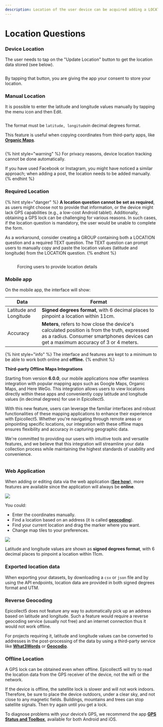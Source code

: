 ```yaml
---
description: Location of the user device can be acquired adding a LOCATION question.
---
```


# Location Questions

### Device Location

The user needs to tap on the "Update Location" button to get the location data stored (see below).

<figure><img src="../.gitbook/assets/location (1).png" alt=""><figcaption></figcaption></figure>

By tapping that button, you are giving the app your consent to store your location.

### Manual Location

It is possible to enter the latitude and longitude values manually by tapping the menu icon and then Edit.

<figure><img src="../.gitbook/assets/20230518_133418201_1.png" alt=""><figcaption></figcaption></figure>

The format must be `latitude, longitude`in decimal degrees format.

This feature is useful when copying coordinates from third-party apps, like [**Organic Maps**](https://organicmaps.app/).

<figure><img src="../.gitbook/assets/20230518_133418603_1.png" alt=""><figcaption></figcaption></figure>

{% hint style="warning" %}
For privacy reasons, device location tracking cannot be done automatically.&#x20;

If you have used Facebook or Instagram, you might have noticed a similar approach; when adding a post, the location needs to be added manually.
{% endhint %}

### Required Location

{% hint style="danger" %}
**A location question cannot be set as required**, as users might choose not to provide that information, or the device might lack GPS capabilities (e.g., a low-cost Android tablet). Additionally, obtaining a GPS lock can be challenging for various reasons. In such cases, if the location question is mandatory, the user would be unable to complete the form.

As a workaround, consider creating a GROUP containing both a LOCATION question and a required TEXT question. The TEXT question can prompt users to manually copy and paste the location values (latitude and longitude) from the LOCATION question.
{% endhint %}

<figure><img src="../.gitbook/assets/20240530_115230493_1.png" alt=""><figcaption><p>Forcing users to provide location details</p></figcaption></figure>

### Mobile app

On the mobile app, the interface will show:

| Data                   | Format                                                                                                                                                                               |
| ---------------------- | ------------------------------------------------------------------------------------------------------------------------------------------------------------------------------------ |
| Latitude and Longitude | **Signed degrees format**, with 6 decimal places to pinpoint a location within 11cm.                                                                                                 |
| Accuracy               | **Meters**, refers to how close the device's calculated position is from the truth, expressed as a radius. Consumer smartphones devices can get a maximum accuracy of 3 or 4 meters. |

{% hint style="info" %}
The interface and features are kept to a minimum to be able to work both online and **offline.**
{% endhint %}

**Third-party Offline Maps Integrations**&#x20;

Starting from version **6.0.0**, our mobile applications now offer seamless integration with popular mapping apps such as Google Maps, Organic Maps, and Here WeGo. This integration allows users to view locations directly within these apps and conveniently copy latitude and longitude values (in decimal degrees) for use in Epicollect5.

With this new feature, users can leverage the familiar interfaces and robust functionalities of these mapping applications to enhance their experience with Epicollect5. Whether you're navigating through remote areas or pinpointing specific locations, our integration with these offline maps ensures flexibility and accuracy in capturing geographic data.

We're committed to providing our users with intuitive tools and versatile features, and we believe that this integration will streamline your data collection process while maintaining the highest standards of usability and convenience.

<figure><img src="../.gitbook/assets/view-on-map.png" alt=""><figcaption></figcaption></figure>

### Web Application

When adding or editing data via the web application ([**See how**](https://app.gitbook.com/adding-data.md)), more features are available since the application will always be **online**.

![](<../.gitbook/assets/Screen Shot 2019-10-18 at 11.12.53.png>)

You could:

* Enter the coordinates manually.
* Find a location based on an address (it is called [**geocoding**](https://en.wikipedia.org/wiki/Geocoding)).
* Find your current location and drag the marker where you want.
* Change map tiles to your preferences.

![](../.gitbook/assets/Screen\_Shot\_2019-10-18\_at\_11\_18\_25.jpg)

Latitude and longitude values are shown as **signed degrees format**, with 6 decimal places to pinpoint a location within 11cm.

### Exported location data

When exporting your datasets, by downloading a `csv` or `json` file and by using the API endpoints, location data are provided in both signed degrees format and UTM.



### Reverse Geocoding

Epicollect5 does not feature any way to automatically pick up an address based on latitude and longitude. Such a feature would require a reverse geocoding service (usually not free) and an internet connection thus it would not work offline.

For projects requiring it, latitude and longitude values can be converted to addresses in the post-processing of the data by using a third-party service like [**What3Words**](https://what3words.com/products/batch-converter/) or [**Geocodio**](https://www.geocod.io/upload/).

### Offline Location

A GPS lock can be obtained even when offline. Epicollect5 will try to read the location data from the GPS receiver of the device, not the wifi or the network.

If the device is offline, the satellite lock is slower and will not work indoors. Therefore, be sure to place the device outdoors, under a clear sky, and not close to any magnetic fields. Buildings, mountains and trees can stop satellite signals. Then try again until you get a lock.

To diagnose problems with your device’s GPS, we recommend the app [**GPS Status and Toolbox**](https://mobiwia.com/gpsstatus/), available for both Android and iOS.
